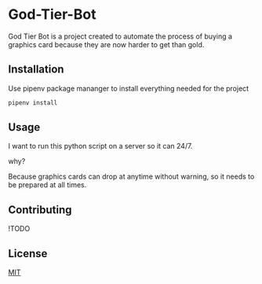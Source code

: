 # God-Tier-Bot
God Tier Bot is a project created to automate the process of buying a graphics card because they are now harder to get than gold.

## Installation
Use pipenv package mananger to install everything needed for the project

```bash
pipenv install
```

## Usage
I want to run this python script on a server so it can 24/7.

why?

Because graphics cards can drop at anytime without warning, so it needs to be prepared at all times.


## Contributing 

!TODO

## License
[MIT](https://choosalicense.com/licenses/mit/)

